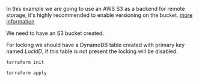 In this example we are going to use an AWS S3 as a backend for remote storage, it's highly recommended to enable versioning on the bucket. [more information](https://www.terraform.io/docs/backends/types/s3.html)

We need to have an S3 bucket created.

For locking we should have a DynamoDB table created with primary key named _LockID_, if this table is not present the locking will be disabled.

`terraform init`

`terraform apply`